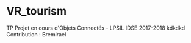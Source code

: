 # VR_tourism
TP Projet en cours d'Objets Connectés - LPSIL IDSE 2017-2018
kdkdkd
Contribution : Bremirael
